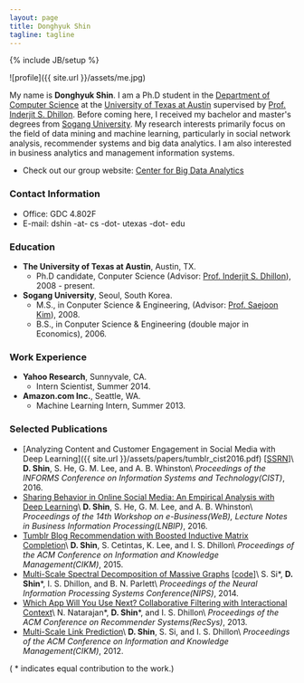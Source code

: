 ```yaml
---
layout: page
title: Donghyuk Shin
tagline: tagline
---
```

{% include JB/setup %}

![profile]({{ site.url }}/assets/me.jpg)

<!-- ### Introduction -->

My name is **Donghyuk Shin**. I am a Ph.D student in the [Department of Computer Science](http://www.cs.utexas.edu) at the [University of Texas at Austin](http://www.utexas.edu) supervised by [Prof. Inderjit S. Dhillon](http://www.cs.utexas.edu/~inderjit). Before coming here, I received my bachelor and master's degrees from [Sogang University](http://wwwe.sogang.ac.kr). My research interests primarily focus on the field of data mining and machine learning, particularly in social network analysis, recommender systems and big data analytics. I am also interested in business analytics and management information systems.

- Check out our group website: [Center for Big Data Analytics](http://bigdata.ices.utexas.edu/)

### Contact Information

- Office: GDC 4.802F
- E-mail: dshin -at- cs -dot- utexas -dot- edu

### Education

- **The University of Texas at Austin**, Austin, TX.
  - Ph.D candidate, Conputer Science (Advisor: [Prof. Inderjit S. Dhillon](http://www.cs.utexas.edu/~inderjit)), 2008 - present.
- **Sogang University**, Seoul, South Korea.
  - M.S., in Conputer Science & Engineering, (Advisor: [Prof. Saejoon Kim](http://i2l.sogang.ac.kr/~saejoon)), 2008.
  - B.S., in Conputer Science & Engineering (double major in Economics), 2006.

### Work Experience

- **Yahoo Research**, Sunnyvale, CA.
  - Intern Scientist, Summer 2014.
- **Amazon.com Inc.**, Seattle, WA.
  - Machine Learning Intern, Summer 2013.

### Selected Publications

- [Analyzing Content and Customer Engagement in Social Media with Deep Learning]({{ site.url }}/assets/papers/tumblr_cist2016.pdf) [[SSRN](https://ssrn.com/abstract=2830377)]\\
  **D. Shin**, S. He, G. M. Lee, and A. B. Whinston\\
  *Proceedings of the INFORMS Conference on Information Systems and Technology(CIST)*, 2016.
- [Sharing Behavior in Online Social Media: An Empirical Analysis with Deep Learning](https://link.springer.com/chapter/10.1007%2F978-3-319-45408-5_26)\\
  **D. Shin**, S. He, G. M. Lee, and A. B. Whinston\\
  *Proceedings of the 14th Workshop on e-Business(WeB), Lecture Notes in Business Information Processing(LNBIP)*, 2016.
- [Tumblr Blog Recommendation with Boosted Inductive Matrix Completion](http://www.cs.utexas.edu/users/inderjit/public_papers/blogrec-bimc-cikm2015.pdf)\\
  **D. Shin**, S. Cetintas, K. Lee, and I. S. Dhillon\\
  *Proceedings of the ACM Conference on Information and Knowledge Management(CIKM)*, 2015.
- [Multi-Scale Spectral Decomposition of Massive Graphs](http://www.cs.utexas.edu/users/inderjit/public_papers/mseigs_nips2014.pdf) [[code](http://www.cs.utexas.edu/users/ssi/mseigs)]\\
  S. Si\*, **D. Shin**\*, I. S. Dhillon, and B. N. Parlett\\
  *Proceedings of the Neural Information Processing Systems Conference(NIPS)*, 2014.
- [Which App Will You Use Next? Collaborative Filtering with Interactional Context](http://www.cs.utexas.edu/users/inderjit/public_papers/app_recommendation_recsys13.pdf)\\
  N. Natarajan\*, **D. Shin**\*, and I. S. Dhillon\\
  *Proceedings of the ACM Conference on Recommender Systems(RecSys)*, 2013.
- [Multi-Scale Link Prediction](http://www.cs.utexas.edu/users/inderjit/public_papers/mslp_cikm2012.pdf)\\
  **D. Shin**, S. Si, and I. S. Dhillon\\
  *Proceedings of the ACM Conference on Information and Knowledge Management(CIKM)*, 2012.

( \* indicates equal contribution to the work.)
